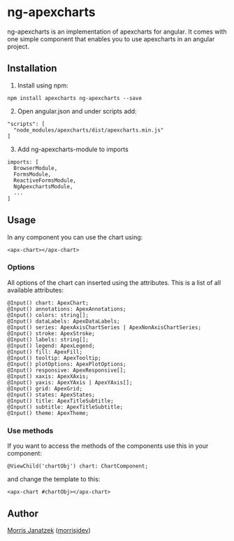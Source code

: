 # ng-apexcharts

ng-apexcharts is an implementation of apexcharts for angular.
It comes with one simple component that enables you to use apexcharts
in an angular project.

## Installation

1. Install using npm:

````
npm install apexcharts ng-apexcharts --save
````

2. Open angular.json and under scripts add:

````
"scripts": [
  "node_modules/apexcharts/dist/apexcharts.min.js"
]
```` 

3. Add ng-apexcharts-module to imports

````
imports: [
  BrowserModule,
  FormsModule,
  ReactiveFormsModule,
  NgApexchartsModule,
  ...
]
````

## Usage

In any component you can use the chart using:

````
<apx-chart></apx-chart>
````

### Options

All options of the chart can inserted using the attributes.
This is a list of all available attributes:

````
@Input() chart: ApexChart;
@Input() annotations: ApexAnnotations;
@Input() colors: string[];
@Input() dataLabels: ApexDataLabels;
@Input() series: ApexAxisChartSeries | ApexNonAxisChartSeries;
@Input() stroke: ApexStroke;
@Input() labels: string[];
@Input() legend: ApexLegend;
@Input() fill: ApexFill;
@Input() tooltip: ApexTooltip;
@Input() plotOptions: ApexPlotOptions;
@Input() responsive: ApexResponsive[];
@Input() xaxis: ApexXAxis;
@Input() yaxis: ApexYAxis | ApexYAxis[];
@Input() grid: ApexGrid;
@Input() states: ApexStates;
@Input() title: ApexTitleSubtitle;
@Input() subtitle: ApexTitleSubtitle;
@Input() theme: ApexTheme;
````


### Use methods

If you want to access the methods of the components use this in your component:
````
@ViewChild('chartObj') chart: ChartComponent;
````

and change the template to this:
````
<apx-chart #chartObj></apx-chart>
````

## Author

[Morris Janatzek](http://morrisj.net) ([morrisjdev](https://github.com/morrisjdev))
